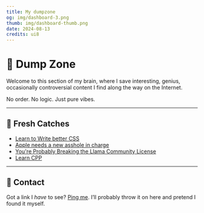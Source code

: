 ```yaml
---
title: My dumpzone
og: img/dashboard-3.png
thumb: img/dashboard-thumb.png
date: 2024-08-13
credits: ui8
---
```


# 🧠 Dump Zone

Welcome to this section of my brain, where I save interesting, genius, occasionally controversial content I find along the way on the Internet.

No order. No logic. Just pure vibes.

---

## 🔗 Fresh Catches

- [Learn to Write better CSS](https://every-layout.dev/)
- [Apple needs a new asshole in charge](https://world.hey.com/dhh/apple-needs-a-new-asshole-in-charge-0bf46b94)
- [You're Probably Breaking the Llama Community License](https://notes.victor.earth/youre-probably-breaking-the-llama-community-license/)
- [Learn CPP](https://www.learncpp.com/)

---

## 💬 Contact

Got a link I *have* to see? [Ping me](mailto:clintondavid46@gmail.com). I’ll probably throw it on here and pretend I found it myself.
